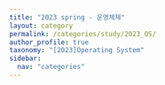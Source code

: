 ```yaml
---
title: "2023 spring - 운영체제"
layout: category
permalink: /categories/study/2023_OS/
author_profile: true
taxonomy: "[2023]Operating System"
sidebar:
  nav: "categories"
---
```

